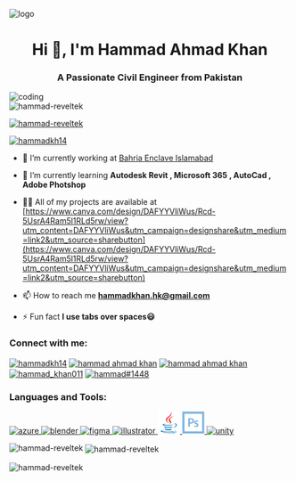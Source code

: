 ![logo](https://github.com/Hammad-Reveltek/Hammad-Reveltek/blob/main/greetings.gif)
<h1 align="center">Hi 👋, I'm Hammad Ahmad Khan</h1>
<h3 align="center">A Passionate Civil Engineer from Pakistan</h3>

<img align="right" alt="coding" width="700" src="https://camo.githubusercontent.com/5ddf73ad3a205111cf8c686f687fc216c2946a75005718c8da5b837ad9de78c9/68747470733a2f2f7468756d62732e6766796361742e636f6d2f4576696c4e657874446576696c666973682d736d616c6c2e676966 ">

<p align="left"> <img src="https://komarev.com/ghpvc/?username=hammad-reveltek&label=Profile%20views&color=0e75b6&style=flat" alt="hammad-reveltek" /> </p>

<p align="left"> <a href="https://github.com/ryo-ma/github-profile-trophy"><img src="https://github-profile-trophy.vercel.app/?username=hammad-reveltek" alt="hammad-reveltek" /></a> </p>

<p align="left"> <a href="https://twitter.com/hammadkh14" target="blank"><img src="https://img.shields.io/twitter/follow/hammadkh14?logo=twitter&style=for-the-badge" alt="hammadkh14" /></a> </p>

- 🔭 I’m currently working at [Bahria Enclave Islamabad](https://pk.linkedin.com/company/bahria-enclave-islamabad)

- 🌱 I’m currently learning **Autodesk Revit , Microsoft 365 , AutoCad , Adobe Photshop**

- 👨‍💻 All of my projects are available at [https://www.canva.com/design/DAFYYVliWus/Rcd-5UsrA4Ram5l1RLd5rw/view?utm_content=DAFYYVliWus&utm_campaign=designshare&utm_medium=link2&utm_source=sharebutton](https://www.canva.com/design/DAFYYVliWus/Rcd-5UsrA4Ram5l1RLd5rw/view?utm_content=DAFYYVliWus&utm_campaign=designshare&utm_medium=link2&utm_source=sharebutton)

- 📫 How to reach me **hammadkhan.hk@gmail.com**

- ⚡ Fun fact **I use tabs over spaces😃**

<h3 align="left">Connect with me:</h3>
<p align="left">
<a href="https://twitter.com/hammadkh14" target="blank"><img align="center" src="https://raw.githubusercontent.com/rahuldkjain/github-profile-readme-generator/master/src/images/icons/Social/twitter.svg" alt="hammadkh14" height="30" width="40" /></a>
<a href="https://linkedin.com/in/hammad ahmad khan" target="blank"><img align="center" src="https://raw.githubusercontent.com/rahuldkjain/github-profile-readme-generator/master/src/images/icons/Social/linked-in-alt.svg" alt="hammad ahmad khan" height="30" width="40" /></a>
<a href="https://fb.com/hammad ahmad khan" target="blank"><img align="center" src="https://raw.githubusercontent.com/rahuldkjain/github-profile-readme-generator/master/src/images/icons/Social/facebook.svg" alt="hammad ahmad khan" height="30" width="40" /></a>
<a href="https://instagram.com/hammad_khan011" target="blank"><img align="center" src="https://raw.githubusercontent.com/rahuldkjain/github-profile-readme-generator/master/src/images/icons/Social/instagram.svg" alt="hammad_khan011" height="30" width="40" /></a>
<a href="https://discord.gg/hammad#1448" target="blank"><img align="center" src="https://raw.githubusercontent.com/rahuldkjain/github-profile-readme-generator/master/src/images/icons/Social/discord.svg" alt="hammad#1448" height="30" width="40" /></a>
</p>

<h3 align="left">Languages and Tools:</h3>
<p align="left"> <a href="https://azure.microsoft.com/en-in/" target="_blank" rel="noreferrer"> <img src="https://www.vectorlogo.zone/logos/microsoft_azure/microsoft_azure-icon.svg" alt="azure" width="40" height="40"/> </a> <a href="https://www.blender.org/" target="_blank" rel="noreferrer"> <img src="https://download.blender.org/branding/community/blender_community_badge_white.svg" alt="blender" width="40" height="40"/> </a> <a href="https://www.figma.com/" target="_blank" rel="noreferrer"> <img src="https://www.vectorlogo.zone/logos/figma/figma-icon.svg" alt="figma" width="40" height="40"/> </a> <a href="https://www.adobe.com/in/products/illustrator.html" target="_blank" rel="noreferrer"> <img src="https://www.vectorlogo.zone/logos/adobe_illustrator/adobe_illustrator-icon.svg" alt="illustrator" width="40" height="40"/> </a> <a href="https://www.java.com" target="_blank" rel="noreferrer"> <img src="https://raw.githubusercontent.com/devicons/devicon/master/icons/java/java-original.svg" alt="java" width="40" height="40"/> </a> <a href="https://www.photoshop.com/en" target="_blank" rel="noreferrer"> <img src="https://raw.githubusercontent.com/devicons/devicon/master/icons/photoshop/photoshop-line.svg" alt="photoshop" width="40" height="40"/> </a> <a href="https://unity.com/" target="_blank" rel="noreferrer"> <img src="https://www.vectorlogo.zone/logos/unity3d/unity3d-icon.svg" alt="unity" width="40" height="40"/> </a> </p>

<p><img align="left" src="https://github-readme-stats.vercel.app/api/top-langs?username=hammad-reveltek&show_icons=true&locale=en&layout=compact" alt="hammad-reveltek" /></p>

<p>&nbsp;<img align="center" src="https://github-readme-stats.vercel.app/api?username=hammad-reveltek&show_icons=true&locale=en" alt="hammad-reveltek" /></p>

<p><img align="center" src="https://github-readme-streak-stats.herokuapp.com/?user=hammad-reveltek&" alt="hammad-reveltek" /></p>
